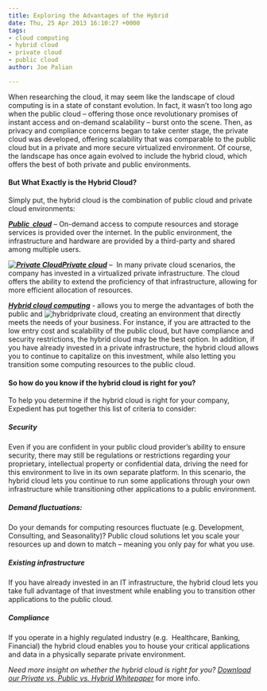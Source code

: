 ```yaml
---
title: Exploring the Advantages of the Hybrid
date: Thu, 25 Apr 2013 16:10:27 +0000
tags:
- cloud computing
- hybrid cloud
- private cloud
- public cloud
author: Joe Palian

---
```

When researching the cloud, it may seem like the landscape of cloud computing is in a state of constant evolution. In fact, it wasn’t too long ago when the public cloud – offering those once revolutionary promises of instant access and on-demand scalability – burst onto the scene. Then, as privacy and compliance concerns began to take center stage, the private cloud was developed, offering scalability that was comparable to the public cloud but in a private and more secure virtualized environment. Of course, the landscape has once again evolved to include the hybrid cloud, which offers the best of both private and public environments.

#### But What Exactly is the Hybrid Cloud?

Simply put, the hybrid cloud is the combination of public cloud and private cloud environments:

[**_Public  cloud_**](https://www.expedient.com/cloud-computing/public-cloud-computing/ "Public") – On-demand access to compute resources and storage services is provided over the internet. In the public environment, the infrastructure and hardware are provided by a third-party and shared among multiple users.

 [**_![Private Cloud](http://blog.expedient.com/wp-content/uploads/2013/05/Private.jpg)Private cloud_**](https://www.expedient.com/cloud-computing/private-cloud-computing/ "Private") –  In many private cloud scenarios, the company has invested in a virtualized private infrastructure. The cloud offers the ability to extend the proficiency of that infrastructure, allowing for more efficient allocation of resources.

 [**_Hybrid cloud computing_**](https://www.expedient.com/cloud-computing/hybrid-cloud-computing/ "Hybrid") - allows you to merge the advantages of both the public and ![hybrid](http://blog.expedient.com/wp-content/uploads/2013/05/hybrid.jpg)private cloud, creating an environment that directly meets the needs of your business. For instance, if you are attracted to the low entry cost and scalability of the public cloud, but have compliance and security restrictions, the hybrid cloud may be the best option. In addition, if you have already invested in a private infrastructure, the hybrid cloud allows you to continue to capitalize on this investment, while also letting you transition some computing resources to the public cloud.

#### So how do you know if the hybrid cloud is right for you?

To help you determine if the hybrid cloud is right for your company, Expedient has put together this list of criteria to consider:

##### Security

Even if you are confident in your public cloud provider’s ability to ensure security, there may still be regulations or restrictions regarding your proprietary, intellectual property or confidential data, driving the need for this environment to live in its own separate platform. In this scenario, the hybrid cloud lets you continue to run some applications through your own infrastructure while transitioning other applications to a public environment.

##### Demand fluctuations: 

Do your demands for computing resources fluctuate (e.g. Development, Consulting, and Seasonality)? Public cloud solutions let you scale your resources up and down to match – meaning you only pay for what you use.

##### Existing infrastructure

If you have already invested in an IT infrastructure, the hybrid cloud lets you take full advantage of that investment while enabling you to transition other applications to the public cloud.

##### Compliance 

If you operate in a highly regulated industry (e.g.  Healthcare, Banking, Financial) the hybrid cloud enables you to house your critical applications and data in a physically separate private environment.

_Need more insight on whether the hybrid cloud is right for you?_ [_Download our Private vs. Public vs. Hybrid Whitepaper_](http://bit.ly/13wTtS4) for more info.